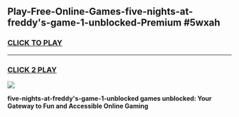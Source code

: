 
## Play-Free-Online-Games-five-nights-at-freddy's-game-1-unblocked-Premium #5wxah
<h3>
<a href="https://premium.freeplayer.one?title=five-nights-at-freddy's-game-1-unblocked&ref=8M">CLICK TO PLAY</a></h3>
<hr>

<h3>
<a href="https://premium.freeplayer.one?title=five-nights-at-freddy's-game-1-unblocked&ref=8M">CLICK 2 PLAY</a>
  
</h3>

<a href="https://premium.freeplayer.one?title=five-nights-at-freddy's-game-1-unblocked&ref=8M"><img src="https://clearcache.store/games.png"></a>


**five-nights-at-freddy's-game-1-unblocked games unblocked: Your Gateway to Fun and Accessible Online Gaming**
